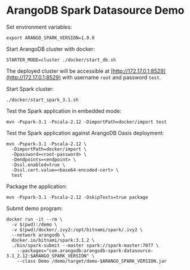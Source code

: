 # ArangoDB Spark Datasource Demo

Set environment variables:

```shell
export ARANGO_SPARK_VERSION=1.0.0
```

Start ArangoDB cluster with docker:

```shell
STARTER_MODE=cluster ./docker/start_db.sh
```

The deployed cluster will be accessible at [http://172.17.0.1:8529](http://172.17.0.1:8529) with username `root` and
password `test`.

Start Spark cluster:

```shell
./docker/start_spark_3.1.sh 
```

Test the Spark application in embedded mode:
```shell
mvn -Pspark-3.1 -Pscala-2.12 -DimportPath=docker/import test
```

Test the Spark application against ArangoDB Oasis deployment:
```shell
mvn -Pspark-3.1 -Pscala-2.12 \
  -DimportPath=docker/import \
  -Dpassword=<root-password> \
  -Dendpoints=<endpoint> \
  -Dssl.enabled=true \
  -Dssl.cert.value=<base64-encoded-cert> \
  test
```

Package the application:
```shell
mvn -Pspark-3.1 -Pscala-2.12 -DskipTests=true package
```

Submit demo program:

```shell
docker run -it --rm \
  -v $(pwd):/demo \
  -v $(pwd)/docker/.ivy2:/opt/bitnami/spark/.ivy2 \
  --network arangodb \
  docker.io/bitnami/spark:3.1.2 \
  ./bin/spark-submit --master spark://spark-master:7077 \
    --packages="com.arangodb:arangodb-spark-datasource-3.1_2.12:$ARANGO_SPARK_VERSION" \
    --class Demo /demo/target/demo-$ARANGO_SPARK_VERSION.jar
```
